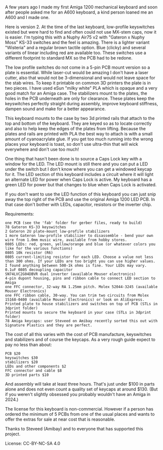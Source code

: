 A few years ago I made my first Amiga 1200 mechanical keyboard and soon after people asked me for an A600 keyboard, a kind person loaned me an A600 and I made one.

Here is version 2. At the time of the last keyboard, low-profile keyswitches existed but were hard to find and often could not use MX-stem caps, now it is easier. I'm typing this with a Nuphy Air75 v2 with "Gateron x Nuphy Moss" KS-33 switches and the feel is amazing. There is a lighter variant "Wisteria" and a regular brown tactile option. Blue (clicky) and several variants of linear including red are available too. These switches use a different footprint to standard MX so the PCB had to be redone.

The low profile switches do not come in a 5-pin PCB mount version so a plate is essential. While laser-cut would be amazing I don't have a laser cutter, also that would not be 3-dimensional and would not leave space for the stab wires. To keep it printable on common 3D printers the plate is in two pieces. I have used eSun "milky white" PLA which is opaque and a very good match for an Amiga case. The stabilizers mount to the plates, the holes in the PCB underneath are only for clearance. These plates keep the keyswitches perfectly straight during assembly, improve keyboard stiffness, dampen sound and make for a better appearance.

This keyboard mounts to the case by two 3d printed rails that attach to the top and bottom of the keyboard. They are keyed so as to locate correctly and also to help keep the edges of the plates from lifting. Because the plates and rails are printed with PLA the best way to attach is with a small amount of cyanoacrylate glue. If you get too much running into the wrong places your keyboard is toast, so don't use ultra-thin that will wick everywhere and don't use too much!

One thing that hasn't been done is to source a Caps Lock key with a window for the LED. The LED mount is still there and you can put a LED under the switch but I don't know where you can get a windowed keycap for it. The LED section of this keyboard includes a circuit where it will light an alternate LED for power when Caps Lock is active. My keyboard has a green LED for power but that changes to blue when Caps Lock is activated.

If you don't want to use the LED function of this keyboard you can just snip away the top right of the PCB and use the original Amiga 1200 LED PCB. In that case don't bother with LEDs, capacitor, resistors or the inverter chip.

Requirements:

    one PCB (see the 'fab' folder for gerber files, ready to build)
    78 Gateron KS-33 keyswitches
    2 Gateron 2U plate-mount low-profile stabilizers
    1 more Gateron low-profile stabilizer to disassemble - bend your own wire from 1.0mm music wire, available from hobby stores.
    0805 LEDs: red, green, yellow/orange and blue (or whatever colors you like for the various functions)
    0805 10k resistor (R6) 
    0805 current-limiting resistor for each LED. Choose a value not less than 300 ohms. If your LEDs are too bright you can use higher values. I found anything between 500-1k ohms is fine. Your LEDs may vary.
    0.1uF 0805 decoupling capacitor
    SN74LVC2G04DBVR dual inverter (available Mouser electronics)
    4-pin dupont housing, pins and ribbon cable to connect LED section to Amiga
    one FFC connector, 32-way RA 1.25mm pitch. Molex 52044-3245 (available Mouser Electronics)
    one FFC ribbon cable, 30-way. You can trim two circuits from Molex 15168-0400 (available Mouser Electronics) or look on AliExpress.
    Printed plate to house stabilizers and switches on top of PCB (STLs in 3dprint folder)
    Printed mounts to secure the keyboard in your case (STLs in 3dprint folder)
    78 Amiga keycaps: user Steveed on Amibay recently sorted this out with Signature Plastics and they are perfect.

The cost of all this varies with the cost of PCB manufacture, keyswitches and stabilizers and of course the keycaps. As a very rough guide expect to pay no less than about:

    PCB $20
    keyswitches $30
    stabilizers $20
    LEDs and other components $2
    FFC connector and cable $8
    3D printed parts $10

And assembly will take at least three hours. That's just under $100 in parts alone and does not even count a quality set of keycaps at around $130. (But if you weren't slightly obsessed you probably wouldn't have an Amiga in 2024.)

The license for this keyboard is non-commercial. However if a person has ordered the minimum of 5 PCBs from one of the usual places and wants to offer the extras for sale at near cost that is reasonable.

Thanks to Steveed (Amibay) and to everyone that has supported this project. 

License: CC-BY-NC-SA 4.0
